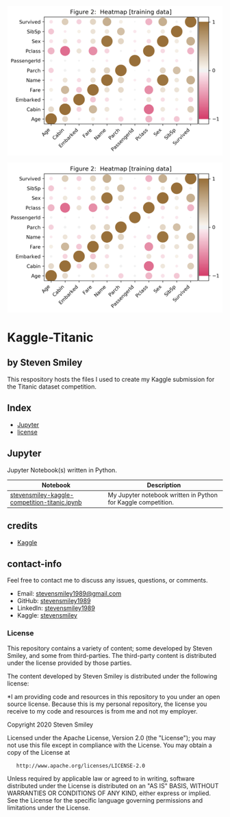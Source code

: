 <br/>
<p align="center">
  <img src="https://raw.githubusercontent.com/stevensmiley1989/Kaggle-Titanic/master/images/Figure2.gif">
</p>

<p align="center">
  <img src="https://raw.githubusercontent.com/stevensmiley1989/Kaggle-Titanic/master/images/Figure2.gif">
  <br/>
</p>

# Kaggle-Titanic
## by Steven Smiley

This respository hosts the files I used to create my Kaggle submission for the Titanic dataset competition.


## Index

* [Jupyter](#Jupyter)
* [license](#license)

## Jupyter
Jupyter Notebook(s) written in Python.

| Notebook | Description |
|--------------------------------------------------------------------------------------------------------------|-------------------------------------------------------------------------------------------------------------------------------------------------------------------|
| [stevensmiley-kaggle-competition-titanic.ipynb](http://nbviewer.ipython.org/github/stevensmiley1989/Kaggle-Titanic/blob/master/Jupyter/stevensmiley-kaggle-competition-titanic.ipynb) | My Jupyter notebook written in Python for Kaggle competition. |


## credits

* [Kaggle](https://www.kaggle.com/)

## contact-info

Feel free to contact me to discuss any issues, questions, or comments.

* Email: [stevensmiley1989@gmail.com](mailto:stevensmiley1989@gmail.com)
* GitHub: [stevensmiley1989](https://github.com/stevensmiley1989)
* LinkedIn: [stevensmiley1989](https://www.linkedin.com/in/stevensmiley1989)
* Kaggle: [stevensmiley](https://www.kaggle.com/stevensmiley)



### License

This repository contains a variety of content; some developed by Steven Smiley, and some from third-parties.  The third-party content is distributed under the license provided by those parties.

The content developed by Steven Smiley is distributed under the following license:

*I am providing code and resources in this repository to you under an open source license.  Because this is my personal repository, the license you receive to my code and resources is from me and not my employer. 

   Copyright 2020 Steven Smiley

   Licensed under the Apache License, Version 2.0 (the "License");
   you may not use this file except in compliance with the License.
   You may obtain a copy of the License at

       http://www.apache.org/licenses/LICENSE-2.0

   Unless required by applicable law or agreed to in writing, software
   distributed under the License is distributed on an "AS IS" BASIS,
   WITHOUT WARRANTIES OR CONDITIONS OF ANY KIND, either express or implied.
   See the License for the specific language governing permissions and
   limitations under the License.
